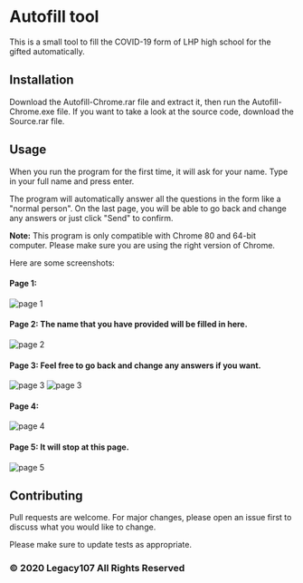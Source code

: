 # Autofill tool

This is a small tool to fill the COVID-19 form of LHP high school for the gifted automatically.

## Installation

 Download the Autofill-Chrome.rar file and extract it, then run the Autofill-Chrome.exe file. If you want to take a look at the source code, download the Source.rar file.

## Usage

When you run the program for the first time, it will ask for your name. Type in your full name and press enter.

The program will automatically answer all the questions in the form like a "normal person". On the last page, you will be able to go back and change any answers or just click "Send" to confirm.

**Note:** This program is only compatible with Chrome 80 and 64-bit computer. Please make sure you are using the right version of Chrome.

Here are some screenshots:
#### Page 1:
![page 1](https://i.imgur.com/Drvbe34.png)

#### Page 2: The name that you have provided will be filled in here.
![page 2](https://i.imgur.com/CT552je.png)

#### Page 3: Feel free to go back and change any answers if you want.
![page 3](https://i.imgur.com/JFJGb8P.png)
![page 3](https://i.imgur.com/XF0Qyyj.png)

#### Page 4:
![page 4](https://i.imgur.com/G34hTTu.png)

#### Page 5: It will stop at this page.
![page 5](https://i.imgur.com/pRk61Iu.png)

## Contributing
Pull requests are welcome. For major changes, please open an issue first to discuss what you would like to change.

Please make sure to update tests as appropriate.


### © 2020 Legacy107 All Rights Reserved
